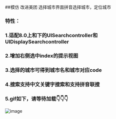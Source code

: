 
##模仿 改进美团 选择城市界面拼音选择城市，定位城市

### 特性：
### 1.适配8.0上和下的UISearchcontroller和UIDisplaySearchcontroller
### 2.增加右侧选中index的提示视图
### 3.选择的城市可得到城市名和城市对应code
### 4.搜索支持中文关键字搜索和支持拼音联搜
### 5.gif如下，请等待加载👇👇👇

![image](https://github.com/BigBagFind/TggChooseCityDemo/blob/master/TggChooseCityDemo/pickCityBpinyin.gif)
